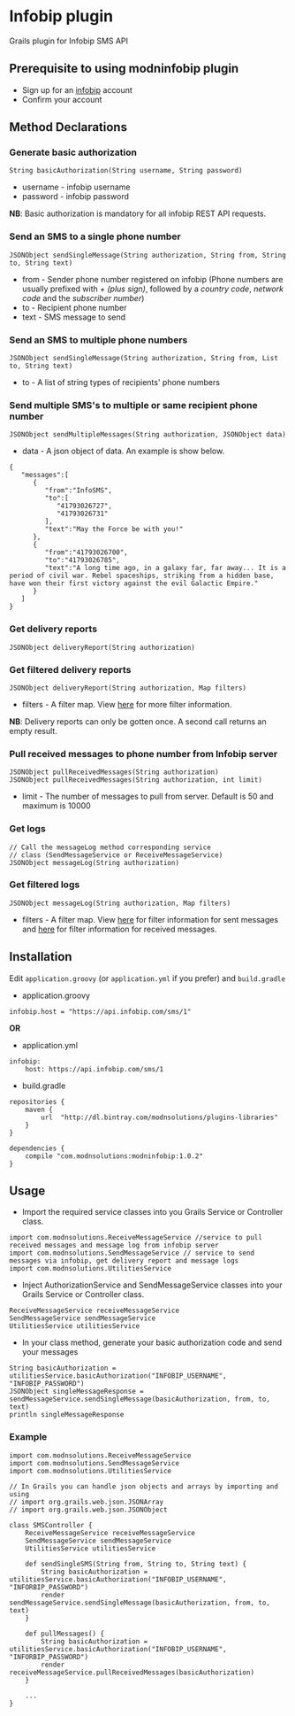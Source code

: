 # Infobip plugin #
Grails plugin for Infobip SMS API

## Prerequisite to using **modninfobip** plugin ##
* Sign up for an [infobip](www.infobip.com) account
* Confirm your account

## Method Declarations ##
### Generate basic authorization ###

```
String basicAuthorization(String username, String password)
```
* username - infobip username
* password - infobip password

**NB**: Basic authorization is mandatory for all infobip REST API requests.

### Send an SMS to a single phone number ###

```
JSONObject sendSingleMessage(String authorization, String from, String to, String text)
```
* from - Sender phone number registered on infobip (Phone numbers are usually prefixed with *+ (plus sign)*, followed by a *country code*, *network code* and the *subscriber number*)
* to - Recipient phone number
* text - SMS message to send

### Send an SMS to multiple phone numbers ###

```
JSONObject sendSingleMessage(String authorization, String from, List to, String text)
```
* to - A list of string types of recipients' phone numbers

### Send multiple SMS's to multiple or same recipient phone number ###

```
JSONObject sendMultipleMessages(String authorization, JSONObject data)
```
* data - A json object of data. An example is show below.

```
{  
   "messages":[  
      {  
         "from":"InfoSMS",
         "to":[  
            "41793026727",
            "41793026731"
         ],
         "text":"May the Force be with you!"
      },
      {  
         "from":"41793026700",
         "to":"41793026785",
         "text":"A long time ago, in a galaxy far, far away... It is a period of civil war. Rebel spaceships, striking from a hidden base, have won their first victory against the evil Galactic Empire."
      }
   ]
}
```

### Get delivery reports ###

```
JSONObject deliveryReport(String authorization)
```

### Get filtered delivery reports ###

```
JSONObject deliveryReport(String authorization, Map filters)
```
* filters - A filter map. View [here](https://dev.infobip.com/docs/delivery-reports) for more filter information.

**NB**: Delivery reports can only be gotten once. A second call returns an empty result.

### Pull received messages to phone number from Infobip server ###

```
JSONObject pullReceivedMessages(String authorization)
JSONObject pullReceivedMessages(String authorization, int limit)
```
* limit - The number of messages to pull from server. Default is 50 and maximum is 10000

### Get logs ###

```
// Call the messageLog method corresponding service 
// class (SendMessageService or ReceiveMessageService)
JSONObject messageLog(String authorization)
```

### Get filtered logs ###

```
JSONObject messageLog(String authorization, Map filters)
```
* filters - A filter map. View [here](https://dev.infobip.com/docs/message-logs) for filter information for sent messages and
    [here](https://dev.infobip.com/docs/received-messages-logs) for filter information for received messages.

## Installation ##
Edit `application.groovy` (or `application.yml` if you prefer) and `build.gradle`

* application.groovy
```
infobip.host = "https://api.infobip.com/sms/1"
```

**OR**

* application.yml
```
infobip:
    host: https://api.infobip.com/sms/1
```

* build.gradle
```
repositories {
    maven {
        url  "http://dl.bintray.com/modnsolutions/plugins-libraries" 
    }
}

dependencies {
    compile "com.modnsolutions:modninfobip:1.0.2"
}
```

## Usage ##
* Import the required service classes into you Grails Service or Controller class.

```
import com.modnsolutions.ReceiveMessageService //service to pull received messages and message log from infobip server
import com.modnsolutions.SendMessageService // service to send messages via infobip, get delivery report and message logs
import com.modnsolutions.UtilitiesService
```
* Inject AuthorizationService and SendMessageService classes into your Grails Service or Controller class.

```
ReceiveMessageService receiveMessageService
SendMessageService sendMessageService
UtilitiesService utilitiesService
```

* In your class method, generate your basic authorization code and send your messages

```
String basicAuthorization = utilitiesService.basicAuthorization("INFOBIP_USERNAME", "INFOBIP_PASSWORD")
JSONObject singleMessageResponse = sendMessageService.sendSingleMessage(basicAuthorization, from, to, text)
println singleMessageResponse
```

### Example ###
```
import com.modnsolutions.ReceiveMessageService
import com.modnsolutions.SendMessageService
import com.modnsolutions.UtilitiesService

// In Grails you can handle json objects and arrays by importing and using
// import org.grails.web.json.JSONArray
// import org.grails.web.json.JSONObject

class SMSController {
    ReceiveMessageService receiveMessageService
    SendMessageService sendMessageService
    UtilitiesService utilitiesService
    
    def sendSingleSMS(String from, String to, String text) {
        String basicAuthorization = utilitiesService.basicAuthorization("INFOBIP_USERNAME", "INFORBIP_PASSWORD")
        render sendMessageService.sendSingleMessage(basicAuthorization, from, to, text)
    }
    
    def pullMessages() {
        String basicAuthorization = utilitiesService.basicAuthorization("INFOBIP_USERNAME", "INFORBIP_PASSWORD")
        render receiveMessageService.pullReceivedMessages(basicAuthorization)
    }
    
    ...
}
```